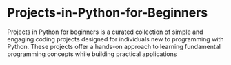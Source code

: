 # Projects-in-Python-for-Beginners
Projects in Python for beginners is a curated collection of simple and engaging coding projects designed for individuals new to programming with Python. These projects offer a hands-on approach to learning fundamental programming concepts while building practical applications
